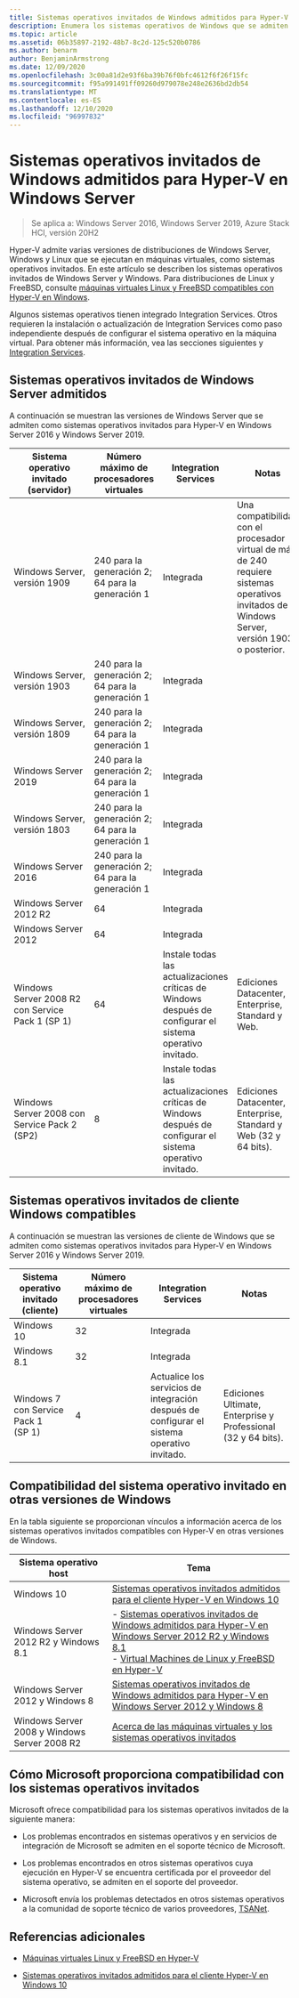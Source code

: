 ```yaml
---
title: Sistemas operativos invitados de Windows admitidos para Hyper-V en Windows Server
description: Enumera los sistemas operativos de Windows que se admiten para su uso como invitado en una máquina virtual. También proporciona vínculos a artículos similares para versiones anteriores de Hyper-V.
ms.topic: article
ms.assetid: 06b35897-2192-48b7-8c2d-125c520b0786
ms.author: benarm
author: BenjaminArmstrong
ms.date: 12/09/2020
ms.openlocfilehash: 3c00a81d2e93f6ba39b76f0bfc4612f6f26f15fc
ms.sourcegitcommit: f95a991491ff09260d979078e248e2636bd2db54
ms.translationtype: MT
ms.contentlocale: es-ES
ms.lasthandoff: 12/10/2020
ms.locfileid: "96997832"
---
```

# <a name="supported-windows-guest-operating-systems-for-hyper-v-on-windows-server"></a>Sistemas operativos invitados de Windows admitidos para Hyper-V en Windows Server

>Se aplica a: Windows Server 2016, Windows Server 2019, Azure Stack HCl, versión 20H2

Hyper-V admite varias versiones de distribuciones de Windows Server, Windows y Linux que se ejecutan en máquinas virtuales, como sistemas operativos invitados. En este artículo se describen los sistemas operativos invitados de Windows Server y Windows. Para distribuciones de Linux y FreeBSD, consulte [máquinas virtuales Linux y FreeBSD compatibles con Hyper-V en Windows](Supported-Linux-and-FreeBSD-virtual-machines-for-Hyper-V-on-Windows.md).

Algunos sistemas operativos tienen integrado Integration Services. Otros requieren la instalación o actualización de Integration Services como paso independiente después de configurar el sistema operativo en la máquina virtual. Para obtener más información, vea las secciones siguientes y  [Integration Services](/virtualization/hyper-v-on-windows/reference/integration-services).

## <a name="supported-windows-server-guest-operating-systems"></a>Sistemas operativos invitados de Windows Server admitidos

A continuación se muestran las versiones de Windows Server que se admiten como sistemas operativos invitados para Hyper-V en Windows Server 2016 y Windows Server 2019.

|Sistema operativo invitado (servidor)|Número máximo de procesadores virtuales|Integration Services|Notas|
|-------------------------------------|----------------------------------------|------------------------|---------|
|Windows Server, versión 1909 |240 para la generación 2;<br>64 para la generación 1|Integrada|Una compatibilidad con el procesador virtual de más de 240 requiere sistemas operativos invitados de Windows Server, versión 1903 o posterior.|
|Windows Server, versión 1903 |240 para la generación 2;<br>64 para la generación 1|Integrada||
|Windows Server, versión 1809 |240 para la generación 2;<br>64 para la generación 1|Integrada||
|Windows Server 2019 |240 para la generación 2;<br>64 para la generación 1|Integrada||
|Windows Server, versión 1803 |240 para la generación 2;<br>64 para la generación 1|Integrada||
|Windows Server 2016 |240 para la generación 2;<br>64 para la generación 1|Integrada||
|Windows Server 2012 R2 |64|Integrada||
|Windows Server 2012 |64|Integrada||
|Windows Server 2008 R2 con Service Pack 1 (SP 1)|64|Instale todas las actualizaciones críticas de Windows después de configurar el sistema operativo invitado.|Ediciones Datacenter, Enterprise, Standard y Web.|
|Windows Server 2008 con Service Pack 2 (SP2)|8|Instale todas las actualizaciones críticas de Windows después de configurar el sistema operativo invitado.|Ediciones Datacenter, Enterprise, Standard y Web (32 y 64 bits).|

## <a name="supported-windows-client-guest-operating-systems"></a>Sistemas operativos invitados de cliente Windows compatibles

A continuación se muestran las versiones de cliente de Windows que se admiten como sistemas operativos invitados para Hyper-V en Windows Server 2016 y Windows Server 2019.

|Sistema operativo invitado (cliente)|Número máximo de procesadores virtuales|Integration Services|Notas|
|-------------------------------------|----------------------------------------|------------------------|---------|
|Windows 10|32|Integrada||
|Windows 8.1|32|Integrada||
|Windows 7 con Service Pack 1 (SP 1)|4|Actualice los servicios de integración después de configurar el sistema operativo invitado.|Ediciones Ultimate, Enterprise y Professional  (32 y 64 bits).|

## <a name="guest-operating-system-support-on-other-versions-of-windows"></a>Compatibilidad del sistema operativo invitado en otras versiones de Windows

En la tabla siguiente se proporcionan vínculos a información acerca de los sistemas operativos invitados compatibles con Hyper-V en otras versiones de Windows.

|Sistema operativo host|Tema|
|-------------------------|---------|
|Windows 10|[Sistemas operativos invitados admitidos para el cliente Hyper-V en Windows 10](/virtualization/hyper-v-on-windows/about/supported-guest-os)|
|Windows Server 2012 R2 y Windows 8.1|-   [Sistemas operativos invitados de Windows admitidos para Hyper-V en Windows Server 2012 R2 y Windows 8.1](/previous-versions/windows/it-pro/windows-server-2012-R2-and-2012/dn792027(v=ws.11))<br />-   [Virtual Machines de Linux y FreeBSD en Hyper-V](Supported-Linux-and-FreeBSD-virtual-machines-for-Hyper-V-on-Windows.md)|
|Windows Server 2012 y Windows 8|[Sistemas operativos invitados de Windows admitidos para Hyper-V en Windows Server 2012 y Windows 8](/previous-versions/windows/it-pro/windows-server-2012-R2-and-2012/dn792028(v=ws.11))|
|Windows Server 2008 y Windows Server 2008 R2|[Acerca de las máquinas virtuales y los sistemas operativos invitados](/previous-versions/windows/it-pro/windows-server-2008-R2-and-2008/cc794868(v=ws.10))|

## <a name="how-microsoft-provides-support-for-guest-operating-systems"></a>Cómo Microsoft proporciona compatibilidad con los sistemas operativos invitados

Microsoft ofrece compatibilidad para los sistemas operativos invitados de la siguiente manera:

-   Los problemas encontrados en sistemas operativos y en servicios de integración de Microsoft se admiten en el soporte técnico de Microsoft.

-   Los problemas encontrados en otros sistemas operativos cuya ejecución en Hyper-V se encuentra certificada por el proveedor del sistema operativo, se admiten en el soporte del proveedor.

-   Microsoft envía los problemas detectados en otros sistemas operativos a la comunidad de soporte técnico de varios proveedores, [TSANet](https://www.tsanet.org/).

## <a name="additional-references"></a>Referencias adicionales

-   [Máquinas virtuales Linux y FreeBSD en Hyper-V](Supported-Linux-and-FreeBSD-virtual-machines-for-Hyper-V-on-Windows.md)

-   [Sistemas operativos invitados admitidos para el cliente Hyper-V en Windows 10](/virtualization/hyper-v-on-windows/about/supported-guest-os)